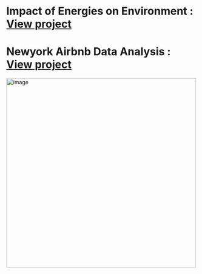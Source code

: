 # Impact of Energies on Environment : [View project](https://public.tableau.com/app/profile/sai.bandari/viz/EnergyandEnvironmentAnalysis/EnergyEnvironment)
# Newyork Airbnb Data Analysis : [View project](https://public.tableau.com/app/profile/sai.bandari/viz/NYCAirbnbDataAnalysis_17178816495800/NYCAIRBNBDATAANALYSIS)

<img src="https://github.com/SaiDeepikaBandari/Data_Visualization_Projects/assets/163686372/8c1e2abd-3bb9-45b1-99ee-7ec10c6de943" alt="image" width="500">


